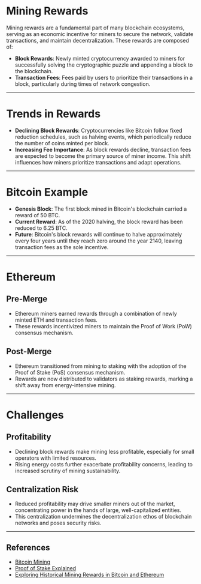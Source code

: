 # Mining Rewards

Mining rewards are a fundamental part of many blockchain ecosystems, serving as an economic incentive for miners to secure the network, validate transactions, and maintain decentralization. These rewards are composed of:

- **Block Rewards**: Newly minted cryptocurrency awarded to miners for successfully solving the cryptographic puzzle and appending a block to the blockchain.  
- **Transaction Fees**: Fees paid by users to prioritize their transactions in a block, particularly during times of network congestion.

---

# Trends in Rewards

- **Declining Block Rewards**: Cryptocurrencies like Bitcoin follow fixed reduction schedules, such as halving events, which periodically reduce the number of coins minted per block.  
- **Increasing Fee Importance**: As block rewards decline, transaction fees are expected to become the primary source of miner income. This shift influences how miners prioritize transactions and adapt operations.

---

# Bitcoin Example

- **Genesis Block**: The first block mined in Bitcoin's blockchain carried a reward of 50 BTC.  
- **Current Reward**: As of the 2020 halving, the block reward has been reduced to 6.25 BTC.  
- **Future**: Bitcoin's block rewards will continue to halve approximately every four years until they reach zero around the year 2140, leaving transaction fees as the sole incentive.

---

# Ethereum

## **Pre-Merge**

- Ethereum miners earned rewards through a combination of newly minted ETH and transaction fees.  
- These rewards incentivized miners to maintain the Proof of Work (PoW) consensus mechanism.

## **Post-Merge**

- Ethereum transitioned from mining to staking with the adoption of the Proof of Stake (PoS) consensus mechanism.  
- Rewards are now distributed to validators as staking rewards, marking a shift away from energy-intensive mining.

---

# Challenges

## **Profitability**

- Declining block rewards make mining less profitable, especially for small operators with limited resources.  
- Rising energy costs further exacerbate profitability concerns, leading to increased scrutiny of mining sustainability.

## **Centralization Risk**

- Reduced profitability may drive smaller miners out of the market, concentrating power in the hands of large, well-capitalized entities.  
- This centralization undermines the decentralization ethos of blockchain networks and poses security risks.

---

## References

- [Bitcoin Mining](https://www.blockchain.com/charts/mining-revenue)  
- [Proof of Stake Explained](https://ethereum.org/en/developers/docs/consensus-mechanisms/pos/)  
- [Exploring Historical Mining Rewards in Bitcoin and Ethereum](https://medium.com/novai-blockchain-101/exploring-historical-mining-rewards-in-bitcoin-and-ethereum-0c205ea3ba52)

